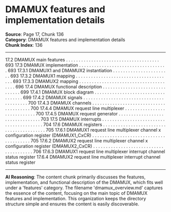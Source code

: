# DMAMUX features and implementation details

**Source**: Page 17, Chunk 136  
**Category**: DMAMUX features and implementation details  
**Chunk Index**: 136

---

17.2 DMAMUX main features . . . . . . . . . . . . . . . . . . . . . . . . . . . . . . . . . . . . . 693
17.3 DMAMUX implementation . . . . . . . . . . . . . . . . . . . . . . . . . . . . . . . . . . . 693
17.3.1 DMAMUX1 and DMAMUX2 instantiation . . . . . . . . . . . . . . . . . . . . . . . 693
17.3.2 DMAMUX1 mapping . . . . . . . . . . . . . . . . . . . . . . . . . . . . . . . . . . . . . . 693
17.3.3 DMAMUX2 mapping . . . . . . . . . . . . . . . . . . . . . . . . . . . . . . . . . . . . . . 696
17.4 DMAMUX functional description . . . . . . . . . . . . . . . . . . . . . . . . . . . . . . . 699
17.4.1 DMAMUX block diagram . . . . . . . . . . . . . . . . . . . . . . . . . . . . . . . . . . . 699
17.4.2 DMAMUX signals . . . . . . . . . . . . . . . . . . . . . . . . . . . . . . . . . . . . . . . . . 700
17.4.3 DMAMUX channels . . . . . . . . . . . . . . . . . . . . . . . . . . . . . . . . . . . . . . . 700
17.4.4 DMAMUX request line multiplexer . . . . . . . . . . . . . . . . . . . . . . . . . . . . 700
17.4.5 DMAMUX request generator . . . . . . . . . . . . . . . . . . . . . . . . . . . . . . . . 703
17.5 DMAMUX interrupts . . . . . . . . . . . . . . . . . . . . . . . . . . . . . . . . . . . . . . . . 704
17.6 DMAMUX registers . . . . . . . . . . . . . . . . . . . . . . . . . . . . . . . . . . . . . . . . . 705
17.6.1 DMAMUX1 request line multiplexer channel x configuration register
(DMAMUX1_CxCR) . . . . . . . . . . . . . . . . . . . . . . . . . . . . . . . . . . . . . . . 705
17.6.2 DMAMUX2 request line multiplexer channel x configuration register
(DMAMUX2_CxCR) . . . . . . . . . . . . . . . . . . . . . . . . . . . . . . . . . . . . . . . 706
17.6.3 DMAMUX1 request line multiplexer interrupt channel status register
17.6.4 DMAMUX2 request line multiplexer interrupt channel status register

---

**AI Reasoning**: The content chunk primarily discusses the features, implementation, and functional description of the DMAMUX, which fits well under a 'features' category. The filename 'dmamux_overview.md' captures the essence of the content, focusing on the main topic of DMAMUX features and implementation. This organization keeps the directory structure simple and ensures the content is easily discoverable.

